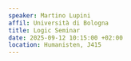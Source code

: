 ```yaml
---
speaker: Martino Lupini
affil: Università di Bologna
title: Logic Seminar
date: 2025-09-12 10:15:00 +02:00
location: Humanisten, J415
---
```


